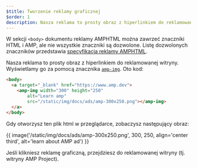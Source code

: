 ```yaml
---
$title: Tworzenie reklamy graficznej
$order: 1
description: Nasza reklama to prosty obraz z hiperlinkiem do reklamowanej witryny. Wyświetlamy go za pomocą znacznika amp-img. Oto kod...
---
```


W sekcji `<body>` dokumentu reklamy AMPHTML można zawrzeć znaczniki HTML i AMP, ale nie wszystkie znaczniki są dozwolone. Listę dozwolonych znaczników przedstawia [specyfikacja reklamy AMPHTML](../../../../documentation/guides-and-tutorials/learn/a4a_spec.md#allowed-amp-extensions-and-builtins).

Nasza reklama to prosty obraz z hiperlinkiem do reklamowanej witryny. Wyświetlamy go za pomocą znacznika [`amp-img`](../../../../documentation/components/reference/amp-img.md). Oto kod:

```html
<body>
  <a target="_blank" href="https://www.amp.dev">
    <amp-img width="300" height="250"
        alt="Learn amp"
        src="/static/img/docs/ads/amp-300x250.png"></amp-img>
  </a>
</body>
```

Gdy otworzysz ten plik html w przeglądarce, zobaczysz następujący obraz:

{{ image('/static/img/docs/ads/amp-300x250.png', 300, 250, align='center third', alt='learn about AMP ad') }}

Jeśli klikniesz reklamę graficzną, przejdziesz do reklamowanej witryny (tj. witryny AMP Project).
